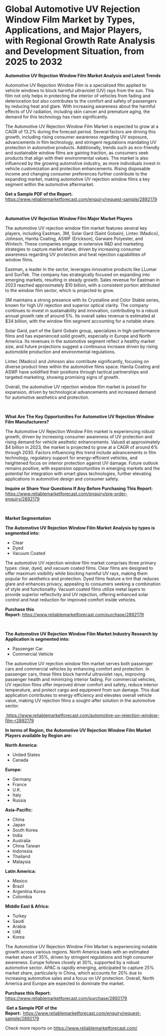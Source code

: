 <p><h1>Global Automotive UV Rejection Window Film Market by Types, Applications, and Major Players, with Regional Growth Rate Analysis and Development Situation, from 2025 to 2032</h1></p><p><strong>Automotive UV Rejection Window Film Market Analysis and Latest Trends</strong></p>
<p><p>Automotive UV Rejection Window Film is a specialized film applied to vehicle windows to block harmful ultraviolet (UV) rays from the sun. This film not only helps in protecting the interior of vehicles from fading and deterioration but also contributes to the comfort and safety of passengers by reducing heat and glare. With increasing awareness about the harmful effects of UV radiation, including skin cancer and premature aging, the demand for this technology has risen significantly.</p><p>The Automotive UV Rejection Window Film Market is expected to grow at a CAGR of 13.2% during the forecast period. Several factors are driving this growth, including rising consumer awareness regarding UV exposure, advancements in film technology, and stringent regulations mandating UV protection in automotive products. Additionally, trends such as eco-friendly and sustainable window films are gaining traction, as consumers seek products that align with their environmental values. The market is also influenced by the growing automotive industry, as more individuals invest in vehicle customization and protection enhancements. Rising disposable income and changing consumer preferences further contribute to the expanding market, making automotive UV rejection window films a key segment within the automotive aftermarket.</p></p>
<p><strong>Get a Sample PDF of the Report:&nbsp;</strong> <a href="https://www.reliablemarketforecast.com/enquiry/request-sample/2892179?utm_campaign=2277&utm_medium=2&utm_source=Github&utm_content=ia&utm_term=15032025&utm_id=automotive-uv-rejection-window-film">https://www.reliablemarketforecast.com/enquiry/request-sample/2892179</a></p>
<p>&nbsp;</p>
<p><strong>Automotive UV Rejection Window Film Major Market Players</strong></p>
<p><p>The automotive UV rejection window film market features several key players, including Eastman, 3M, Solar Gard (Saint Gobain), Lintec (Madico), Johnson, Hanita Coating, ASWF (Erickson), Garware Polyester, and Wintech. These companies engage in extensive R&D and marketing strategies to capture market share, driven by increasing consumer awareness regarding UV protection and heat rejection capabilities of window films.</p><p>Eastman, a leader in the sector, leverages innovative products like LLumar and SunTek. The company has strategically focused on expanding into emerging markets, resulting in steady growth. Sales revenue for Eastman in 2023 reached approximately $10 billion, with a consistent portion attributed to the window film sector, which is projected to grow.</p><p>3M maintains a strong presence with its Crystalline and Color Stable series, known for high UV rejection and superior optical clarity. The company continues to invest in sustainability and innovation, contributing to a robust annual growth rate of around 5%. Its overall sales revenue is estimated at $34 billion, with the window film segment accounting for a notable share.</p><p>Solar Gard, part of the Saint Gobain group, specializes in high-performance films and has experienced solid growth, especially in Europe and North America. Its revenues in the automotive segment reflect a healthy market size, and future projections suggest a continuous increase driven by rising automobile production and environmental regulations.</p><p>Lintec (Madico) and Johnson also contribute significantly, focusing on diverse product lines within the automotive films space. Hanita Coating and ASWF have solidified their positions through tactical partnerships and targeted marketing, showing promising signs of growth.</p><p>Overall, the automotive UV rejection window film market is poised for expansion, driven by technological advancements and increased demand for automotive aesthetics and protection.</p></p>
<p>&nbsp;</p>
<p><strong>What Are The Key Opportunities For Automotive UV Rejection Window Film Manufacturers?</strong></p>
<p><p>The Automotive UV Rejection Window Film market is experiencing robust growth, driven by increasing consumer awareness of UV protection and rising demand for vehicle aesthetic enhancements. Valued at approximately $4 billion in 2023, the market is projected to grow at a CAGR of around 6% through 2030. Factors influencing this trend include advancements in film technology, regulatory support for energy-efficient vehicles, and heightened focus on interior protection against UV damage. Future outlook remains positive, with expansion opportunities in emerging markets and the potential for integration with smart glass technologies, further elevating applications in automotive design and consumer safety.</p></p>
<p><strong>Inquire or Share Your Questions If Any Before Purchasing This Report:</strong> <a href="https://www.reliablemarketforecast.com/enquiry/pre-order-enquiry/2892179?utm_campaign=2277&utm_medium=2&utm_source=Github&utm_content=ia&utm_term=15032025&utm_id=automotive-uv-rejection-window-film">https://www.reliablemarketforecast.com/enquiry/pre-order-enquiry/2892179</a></p>
<p>&nbsp;</p>
<p><strong>Market Segmentation</strong></p>
<p><strong>The Automotive UV Rejection Window Film Market Analysis by types is segmented into:</strong></p>
<p><ul><li>Clear</li><li>Dyed</li><li>Vacuum Coated</li></ul></p>
<p><p>The automotive UV rejection window film market comprises three primary types: clear, dyed, and vacuum coated films. Clear films are designed to offer maximum visibility while blocking harmful UV rays, making them popular for aesthetics and protection. Dyed films feature a tint that reduces glare and enhances privacy, appealing to consumers seeking a combination of style and functionality. Vacuum coated films utilize metal layers to provide superior reflectivity and UV rejection, offering enhanced solar control and heat reduction for improved comfort inside vehicles.</p></p>
<p><strong>Purchase this Report:&nbsp;</strong><a href="https://www.reliablemarketforecast.com/purchase/2892179?utm_campaign=2277&utm_medium=2&utm_source=Github&utm_content=ia&utm_term=15032025&utm_id=automotive-uv-rejection-window-film">https://www.reliablemarketforecast.com/purchase/2892179</a></p>
<p>&nbsp;</p>
<p><strong>The Automotive UV Rejection Window Film Market Industry Research by Application is segmented into:</strong></p>
<p><ul><li>Passenger Car</li><li>Commercial Vehicle</li></ul></p>
<p><p>The automotive UV rejection window film market serves both passenger cars and commercial vehicles by enhancing comfort and protection. In passenger cars, these films block harmful ultraviolet rays, improving passenger health and minimizing interior fading. For commercial vehicles, UV rejection films offer improved driver comfort and safety, reduce interior temperature, and protect cargo and equipment from sun damage. This dual application contributes to energy efficiency and elevates overall vehicle value, making UV rejection films a sought-after solution in the automotive sector.</p></p>
<p><a href="https://www.reliablemarketforecast.com/automotive-uv-rejection-window-film-r2892179?utm_campaign=2277&utm_medium=2&utm_source=Github&utm_content=ia&utm_term=15032025&utm_id=automotive-uv-rejection-window-film">&nbsp;https://www.reliablemarketforecast.com/automotive-uv-rejection-window-film-r2892179</a></p>
<p><strong>In terms of Region, the Automotive UV Rejection Window Film Market Players available by Region are:</strong></p>
<p>
    <p> <strong> North America: </strong>
        <ul>
            <li>United States</li>
            <li>Canada</li>
        </ul>
        </p> 
    <p> <strong> Europe: </strong>
        <ul>
            <li>Germany</li>
            <li>France</li>
            <li>U.K.</li>
            <li>Italy</li>
            <li>Russia</li>
        </ul>
        </p> 
    <p> <strong> Asia-Pacific: </strong>
        <ul>
            <li>China</li>
            <li>Japan</li>
            <li>South Korea</li>
            <li>India</li>
            <li>Australia</li>
            <li>China Taiwan</li>
            <li>Indonesia</li>
            <li>Thailand</li>
            <li>Malaysia</li>
        </ul>
        </p> 
    <p> <strong> Latin America: </strong>
        <ul>
            <li>Mexico</li>
            <li>Brazil</li>
            <li>Argentina Korea</li>
            <li>Colombia</li>
        </ul>
        </p> 
    <p> <strong> Middle East & Africa: </strong>
        <ul>
            <li>Turkey</li>
            <li>Saudi</li>
            <li>Arabia</li>
            <li>UAE</li>
            <li>Korea</li>
        </ul>
    </p>
    </p>
<p><p>The Automotive UV Rejection Window Film Market is experiencing notable growth across various regions. North America leads with an estimated market share of 35%, driven by stringent regulations and high consumer awareness. Europe follows closely at 30%, supported by a robust automotive sector. APAC is rapidly emerging, anticipated to capture 25% market share, particularly in China, which accounts for 20% due to increasing automotive sales and a focus on UV protection. Overall, North America and Europe are expected to dominate the market.</p></p>
<p><strong>Purchase this Report: </strong><a href="https://www.reliablemarketforecast.com/purchase/2892179?utm_campaign=2277&utm_medium=2&utm_source=Github&utm_content=ia&utm_term=15032025&utm_id=automotive-uv-rejection-window-film">https://www.reliablemarketforecast.com/purchase/2892179</a></p>
<p>&nbsp;<strong>Get a Sample PDF of the Report:&nbsp;&nbsp;</strong><a href="https://www.reliablemarketforecast.com/enquiry/request-sample/2892179?utm_campaign=2277&utm_medium=2&utm_source=Github&utm_content=ia&utm_term=15032025&utm_id=automotive-uv-rejection-window-film">https://www.reliablemarketforecast.com/enquiry/request-sample/2892179</a></p>
<p><strong></strong></p>
<p>Check more reports on <a href="https://www.reliablemarketforecast.com/?utm_campaign=2277&utm_medium=2&utm_source=Github&utm_content=ia&utm_term=15032025&utm_id=automotive-uv-rejection-window-film">https://www.reliablemarketforecast.com/</a></p>